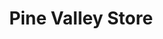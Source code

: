 ---
title: "Pine Valley Store"
url: /pine-valley/pine-valley-store-old-highway-80/
shop: convenience
---
